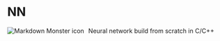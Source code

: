 # NN
Neural network build from scratch in C/C++
<img src="https://thenounproject.com/term/neural-network/" alt="Markdown Monster icon" style="float: left; margin-right: 10px;" />
